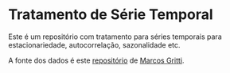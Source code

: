 # Tratamento de Série Temporal

Este é um repositório com tratamento para séries temporais para estacionariedade, autocorrelação, sazonalidade etc.

A fonte dos dados é este [repositório](https://github.com/pkcgritti/timeseries) de [Marcos Gritti](https://github.com/pkcgritti/). 